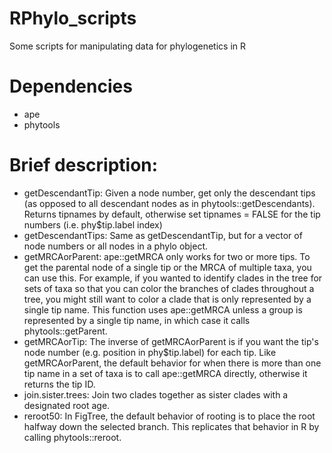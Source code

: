 # RPhylo_scripts
Some scripts for manipulating data for phylogenetics in R

# Dependencies
- ape
- phytools

# Brief description:
- getDescendantTip: Given a node number, get only the descendant tips (as opposed to all descendant nodes as in phytools::getDescendants). Returns tipnames by default, otherwise set tipnames = FALSE for the tip numbers (i.e. phy$tip.label index)
- getDescendantTips: Same as getDescendantTip, but for a vector of node numbers or all nodes in a phylo object.
- getMRCAorParent: ape::getMRCA only works for two or more tips. To get the parental node of a single tip or the MRCA of multiple taxa, you can use this. For example, if you wanted to identify clades in the tree for sets of taxa so that you can color the branches of clades throughout a tree, you might still want to color a clade that is only represented by a single tip name. This function uses ape::getMRCA unless a group is represented by a single tip name, in which case it calls phytools::getParent. 
- getMRCAorTip: The inverse of getMRCAorParent is if you want the tip's node number (e.g. position in phy$tip.label) for each tip. Like getMRCAorParent, the default behavior for when there is more than one tip name in a set of taxa is to call ape::getMRCA directly, otherwise it returns the tip ID.
- join.sister.trees: Join two clades together as sister clades with a designated root age.
- reroot50: In FigTree, the default behavior of rooting is to place the root halfway down the selected branch. This replicates that behavior in R by calling phytools::reroot.